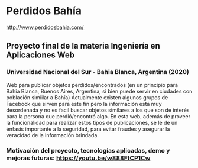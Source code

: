 # Perdidos Bahía

http://www.perdidosbahia.com/   

## Proyecto final de la materia Ingeniería en Aplicaciones Web ##
### Universidad Nacional del Sur - Bahia Blanca, Argentina (2020) ###

Web para publicar objetos perdidos/encontrados (en un principio para Bahia Blanca, Buenos Aires, Argentina, si bien puede servir en ciudades con población simiilar a Bahía)
Actualmente existen algunos grupos de Facebook que sirven para este fin pero la información está muy desordenada y no es facil buscar objetos similares a los que son de interés para la persona que perdió/encontró algo.
En esta web, además de proveer la funcionalidad para realizar estos tipos de publicaciones, se le de un énfasis importante a la seguridad, para evitar fraudes y asegurar la veracidad de la información brindada.

### Motivación del proyecto, tecnologías aplicadas, demo y mejoras futuras: https://youtu.be/w888FtCP1Cw

